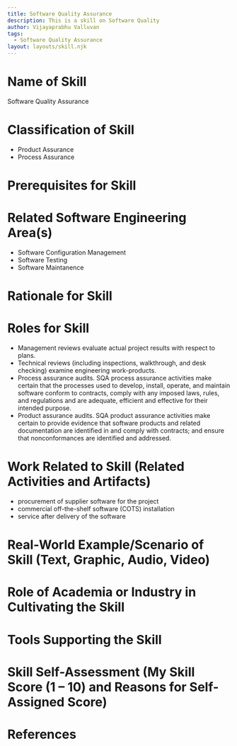 ```yaml
---
title: Software Quality Assurance
description: This is a skill on Software Quality
author: Vijayaprabhu Valluvan
tags:
  - Software Quality Assurance
layout: layouts/skill.njk
---
```

# Name of Skill
Software Quality Assurance

# Classification of Skill
* Product Assurance
* Process Assurance

# Prerequisites for Skill


# Related Software Engineering Area(s)
* Software Configuration Management
* Software Testing
* Software Maintanence

# Rationale for Skill


# Roles for Skill
* Management reviews evaluate actual project results with respect to plans.
* Technical reviews (including inspections, walkthrough, and desk checking) examine engineering work-products.
* Process assurance audits. SQA process assurance activities make certain that the processes used to develop, install, operate, and maintain software conform to contracts, comply with any imposed laws, rules, and regulations and are adequate, efficient and effective for their intended purpose.
* Product assurance audits. SQA product assurance activities make certain to provide evidence that software products and related documentation are identified in and comply with contracts; and ensure that nonconformances are identified and addressed.

# Work Related to Skill (Related Activities and Artifacts)
* procurement of supplier software for the project
* commercial off-the-shelf software (COTS) installation
* service after delivery of the software

# Real-World Example/Scenario of Skill (Text, Graphic, Audio, Video)

# Role of Academia or Industry in Cultivating the Skill

# Tools Supporting the Skill


# Skill Self-Assessment (My Skill Score (1 – 10) and Reasons for Self-Assigned Score)


# References 
